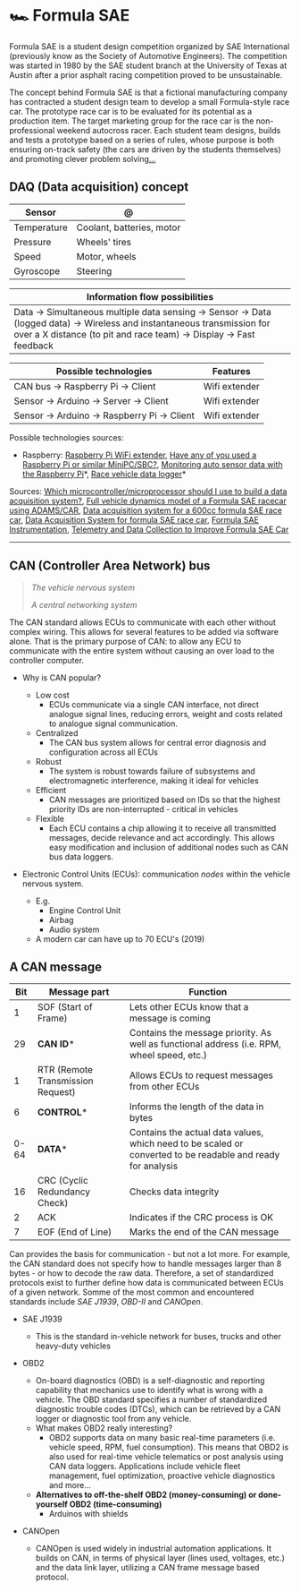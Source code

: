 # 🏎 Formula SAE

Formula SAE is a student design competition organized by SAE International (previously know as the Society of Automotive Engineers). The competition was started in 1980 by the SAE student branch at the University of Texas at Austin after a prior asphalt racing competition proved to be unsustainable.

The concept behind Formula SAE is that a fictional manufacturing company has contracted a student design team to develop a small Formula-style race car. The prototype race car is to be evaluated for its potential as a production item. The target marketing group for the race car is the non-professional weekend autocross racer. Each student team designs, builds and tests a prototype based on a series of rules, whose purpose is both ensuring on-track safety (the cars are driven by the students themselves) and promoting clever problem solving[...](https://en.wikipedia.org/wiki/Formula_SAE)

## DAQ (Data acquisition) concept

| Sensor      | @                         |
| ----------- | ------------------------- |
| Temperature | Coolant, batteries, motor |
| Pressure    | Wheels' tires             |
| Speed       | Motor, wheels             |
| Gyroscope   | Steering                  |

| Information flow possibilities                                                                                                                                                                 |
| ---------------------------------------------------------------------------------------------------------------------------------------------------------------------------------------------- |
| Data -> Simultaneous multiple data sensing -> Sensor -> Data (logged data) -> Wireless and instantaneous transmission for over a X distance (to pit and race team) -> Display -> Fast feedback |

| Possible technologies                       | Features      |
| ------------------------------------------- | ------------- |
| CAN bus -> Raspberry Pi -> Client           | Wifi extender |
| Sensor -> Arduino -> Server -> Client       | Wifi extender |
| Sensor -> Arduino -> Raspberry Pi -> Client | Wifi extender |

Possible technologies sources:

- Raspberry: [Raspberry Pi WiFi extender](https://pimylifeup.com/raspberry-pi-wifi-extender/), [Have any of you used a Raspberry Pi or similar MiniPC/SBC?](https://www.reddit.com/r/FSAE/comments/6tgy7k/have_any_of_you_used_a_raspberry_pi_or_similar/), [Monitoring auto sensor data with the Raspberry Pi](http://www.raspberry-pi-geek.com/Archive/2014/05/Monitoring-auto-sensor-data-with-the-Raspberry-Pi)\*, [Race vehicle data logger](https://www.raspberrypi.org/forums/viewtopic.php?t=14646)\*

Sources: [Which microcontroller/microprocessor should I use to build a data acquisition system?](https://www.reddit.com/r/FSAE/comments/9770g6/which_microcontrollermicroprocessor_should_i_use/), [Full vehicle dynamics model of a Formula SAE racecar using ADAMS/CAR](https://core.ac.uk/download/pdf/4269718.pdf), [Data acquisition system for a 600cc formula SAE race car](https://ieeexplore.ieee.org/document/5400316), [Data Acquisition System for formula SAE race car](https://courses.engr.illinois.edu/ece445/getfile.asp?id=5475), [Formula SAE Instrumentation](https://www.evansville.edu/majors/eecs/downloads/projects2017/LeeKniesReport.pdf), [Telemetry and Data Collection to Improve Formula SAE Car](http://www.iaeng.org/publication/WCECS2017/WCECS2017_pp317-321.pdf)

---

## CAN (Controller Area Network) bus

> _The vehicle nervous system_
>
> _A central networking system_

The CAN standard allows ECUs to communicate with each other without complex wiring. This allows for several features to be added via software alone. That is the primary purpose of CAN: to allow any ECU to communicate with the entire system without causing an over load to the controller computer.

- Why is CAN popular?

  - Low cost
    - ECUs communicate via a single CAN interface, not direct analogue signal lines, reducing errors, weight and costs related to analogue signal communication.
  - Centralized
    - The CAN bus system allows for central error diagnosis and configuration across all ECUs
  - Robust
    - The system is robust towards failure of subsystems and electromagnetic interference, making it ideal for vehicles
  - Efficient
    - CAN messages are prioritized based on IDs so that the highest priority IDs are non-interrupted - critical in vehicles
  - Flexible
    - Each ECU contains a chip allowing it to receive all transmitted messages, decide relevance and act accordingly. This allows easy modification and inclusion of additional nodes such as CAN bus data loggers.

- Electronic Control Units (ECUs): communication _nodes_ within the vehicle nervous system.

  - E.g.
    - Engine Control Unit
    - Airbag
    - Audio system
  - A modern car can have up to 70 ECU's (2019)

## A CAN message

| Bit  | Message part                      | Function                                                                                                    |
| ---- | --------------------------------- | ----------------------------------------------------------------------------------------------------------- |
| 1    | SOF (Start of Frame)              | Lets other ECUs know that a message is coming                                                               |
| 29   | **CAN ID**\*                      | Contains the message priority. As well as functional address (i.e. RPM, wheel speed, etc.)                  |
| 1    | RTR (Remote Transmission Request) | Allows ECUs to request messages from other ECUs                                                             |
| 6    | **CONTROL**\*                     | Informs the length of the data in bytes                                                                     |
| 0-64 | **DATA**\*                        | Contains the actual data values, which need to be scaled or converted to be readable and ready for analysis |
| 16   | CRC (Cyclic Redundancy Check)     | Checks data integrity                                                                                       |
| 2    | ACK                               | Indicates if the CRC process is OK                                                                          |
| 7    | EOF (End of Line)                 | Marks the end of the CAN message                                                                            |

Can provides the basis for communication - but not a lot more. For example, the CAN standard does not specify how to handle messages larger than 8 bytes - or how to decode the raw data. Therefore, a set of standardized protocols exist to further define how data is communicated between ECUs of a given network. Somme of the most common and encountered standards include _SAE J1939_, _OBD-II_ and _CANOpen_.

- SAE J1939

  - This is the standard in-vehicle network for buses, trucks and other heavy-duty vehicles

- OBD2

  - On-board diagnostics (OBD) is a self-diagnostic and reporting capability that mechanics use to identify what is wrong with a vehicle. The OBD standard specifies a number of standardized diagnostic trouble codes (DTCs), which can be retrieved by a CAN logger or diagnostic tool from any vehicle.
  - What makes OBD2 really interesting?
    - OBD2 supports data on many basic real-time parameters (i.e. vehicle speed, RPM, fuel consumption). This means that OBD2 is also used for real-time vehicle telematics or post analysis using CAN data loggers. Applications include vehicle fleet management, fuel optimization, proactive vehicle diagnostics and more...
  - **Alternatives to off-the-shelf OBD2 (money-consuming) or done-yourself OBD2 (time-consuming)**
    - Arduinos with shields

- CANOpen
  - CANOpen is used widely in industrial automation applications. It builds on CAN, in terms of physical layer (lines used, voltages, etc.) and the data link layer, utilizing a CAN frame message based protocol.
